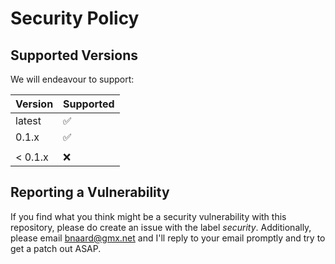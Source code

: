 # Security Policy

## Supported Versions

We will endeavour to support:

| Version | Supported          |
| ------- | ------------------ |
| latest  | :white_check_mark: |
| 0.1.x   | :white_check_mark: |
|         |                    |
| < 0.1.x | :x:                |


## Reporting a Vulnerability

If you find what you think might be a security vulnerability with this repository, please do create an issue with the label *security*. 
Additionally, please email bnaard@gmx.net and I'll reply to your email promptly and try to get a patch out ASAP.
